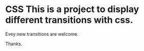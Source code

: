 # CSS This is a project to display different transitions with css.

Evey new transitions are welcome.

Thanks.

